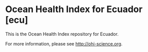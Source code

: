 # Ocean Health Index for Ecuador [ecu]

This is the Ocean Health Index repository for Ecuador. 

For more information, please see http://ohi-science.org.
